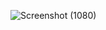 ![Screenshot (1080)](https://github.com/user-attachments/assets/5c10d202-6899-4832-92fe-112e5b91764f)
